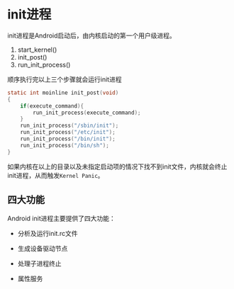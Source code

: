 # init进程

init进程是Android启动后，由内核启动的第一个用户级进程。

1. start_kernel()
2. init_post()
3. run_init_process()

顺序执行完以上三个步骤就会运行init进程

```c
static int moinline init_post(void)
{
    if(execute_command){
        run_init_process(execute_command);
    }
    run_init_process("/sbin/init");
    run_init_process("/etc/init");
    run_init_process("/bin/init");
    run_init_process("/bin/sh");
}
```

如果内核在以上的目录以及未指定启动项的情况下找不到init文件，内核就会终止init进程，从而触发`Kernel Panic`。

## 四大功能

Android init进程主要提供了四大功能：

+ 分析及运行init.rc文件

+ 生成设备驱动节点

+ 处理子进程终止

+ 属性服务